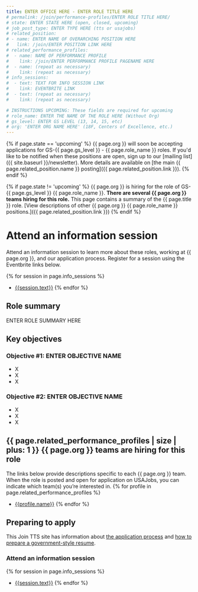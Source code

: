```yaml
---
title: ENTER OFFICE HERE - ENTER ROLE TITLE HERE 
# permalink: /join/performance-profiles/ENTER ROLE TITLE HERE/
# state: ENTER STATE HERE (open, closed, upcoming)
# job_post_type: ENTER TYPE HERE (tts or usajobs)
# related_position:
# - name: ENTER NAME OF OVERARCHING POSITION HERE
#   link: /join/ENTER POSITION LINK HERE
# related_performance_profiles:
#  - name: NAME OF PERFORMANCE PROFILE
#    link: /join/ENTER PERFORMANCE PROFILE PAGENAME HERE
#  - name: (repeat as necessary)
#    link: (repeat as necessary)
# info_sessions:
#  - text: TEXT FOR INFO SESSION LINK
#    link: EVENTBRITE LINK
#  - text: (repeat as necessary)
#    link: (repeat as necessary)

# INSTRUCTIONS UPCOMING: These fields are required for upcoming
# role_name: ENTER THE NAME OF THE ROLE HERE (Without Org)
# gs_level: ENTER GS LEVEL (13, 14, 15, etc)
# org: 'ENTER ORG NAME HERE' (18F, Centers of Excellence, etc.)
---
```

{% if page.state == 'upcoming' %}
{{ page.org }} will soon be accepting applications for GS-{{ page.gs_level }} - {{ page.role_name }} roles. If you'd like to be
  notified when these positions are open, sign up to our [mailing list]({{ site.baseurl }}/newsletter). More details are available on [the main {{ page.related_position.name }} posting]({{ page.related_position.link }}).
{% endif %}

{% if page.state != 'upcoming' %}
{{ page.org }} is hiring for the role of GS-{{ page.gs_level }} {{ page.role_name }}. **There are several {{ page.org }} teams hiring for this role.** This page contains a summary of the {{ page.title }} role. [View descriptions of other {{ page.org }} {{ page.role_name }} positions.]({{ page.related_position.link }})
{% endif %}

# Attend an information session
Attend an information session to learn more about these roles, working at {{ page.org }}, and our application process. Register for a session using the Eventbrite links below.

{% for session in page.info_sessions %}
- [{{session.text}}]({{session.link}})
{% endfor %}

## Role summary

ENTER ROLE SUMMARY HERE

## Key objectives

### Objective #1: ENTER OBJECTIVE NAME
- X
- X
- X

### Objective #2: ENTER OBJECTIVE NAME
- X
- X
- X

## {{ page.related_performance_profiles | size | plus: 1 }} {{ page.org }} teams are hiring for this role

The links below provide descriptions specific to each {{ page.org }} team. When the role is posted and open for application on USAJobs, you can indicate which team(s) you’re interested in.
{% for profile in page.related_performance_profiles %}
  - [{{profile.name}}]({{profile.permalink}})
{% endfor %}

## Preparing to apply

This Join TTS site has information about [the application process](https://join.tts.gsa.gov/hiring-process/) and [how to prepare a government-style resume](https://join.tts.gsa.gov/resume/).

### Attend an information session

{% for session in page.info_sessions %}
- [{{session.text}}]({{session.link}})
{% endfor %}